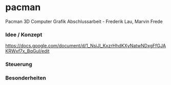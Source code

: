 # pacman
Pacman 3D Computer Grafik Abschlussarbeit - Frederik Lau, Marvin Frede

### Idee / Konzept
https://docs.google.com/document/d/1_NsiJl_KxzrHhdKXyNatwNDxgFfGJAKRWxf7x_BqGuI/edit

### Steuerung
### Besonderheiten
